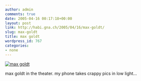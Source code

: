 ```yaml
---
author: admin
comments: true
date: 2005-04-16 00:17:18+00:00
layout: post
link: http://habi.gna.ch/2005/04/16/max-goldt/
slug: max-goldt
title: max goldt
wordpress_id: 767
categories:
- none
---
```



[![max goldt](http://photos7.flickr.com/9518467_0902b0f3ea_m.jpg)](http://www.flickr.com/photos/habi/9518467/)



max goldt in the theater. my phone takes crappy pics in low light...

